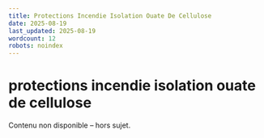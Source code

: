 ```yaml
---
title: Protections Incendie Isolation Ouate De Cellulose
date: 2025-08-19
last_updated: 2025-08-19
wordcount: 12
robots: noindex
---
```


# protections incendie isolation ouate de cellulose

Contenu non disponible – hors sujet.